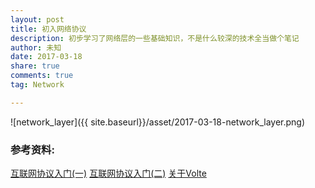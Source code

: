 ```yaml
---
layout: post
title: 初入网络协议
description: 初步学习了网络层的一些基础知识，不是什么较深的技术全当做个笔记
author: 未知
date: 2017-03-18
share: true
comments: true
tag: Network

---
```


![network_layer]({{ site.baseurl}}/asset/2017-03-18-network_layer.png)

### 参考资料:
[互联网协议入门(一)](http://www.ruanyifeng.com/blog/2012/05/internet_protocol_suite_part_i.html)
[互联网协议入门(二)](http://www.ruanyifeng.com/blog/2012/06/internet_protocol_suite_part_ii.html)
[关于Volte](http://www.10tiao.com/html/694/201703/2652509425/1.html)